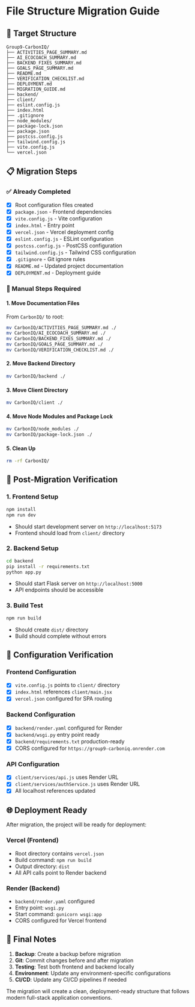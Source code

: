 # File Structure Migration Guide

## 🎯 Target Structure
```
Group9-CarbonIQ/
├── ACTIVITIES_PAGE_SUMMARY.md
├── AI_ECOCOACH_SUMMARY.md
├── BACKEND_FIXES_SUMMARY.md
├── GOALS_PAGE_SUMMARY.md
├── README.md
├── VERIFICATION_CHECKLIST.md
├── DEPLOYMENT.md
├── MIGRATION_GUIDE.md
├── backend/
├── client/
├── eslint.config.js
├── index.html
├── .gitignore
├── node_modules/
├── package-lock.json
├── package.json
├── postcss.config.js
├── tailwind.config.js
├── vite.config.js
└── vercel.json
```

## 📋 Migration Steps

### ✅ Already Completed
- [x] Root configuration files created
- [x] `package.json` - Frontend dependencies
- [x] `vite.config.js` - Vite configuration
- [x] `index.html` - Entry point
- [x] `vercel.json` - Vercel deployment config
- [x] `eslint.config.js` - ESLint configuration
- [x] `postcss.config.js` - PostCSS configuration
- [x] `tailwind.config.js` - Tailwind CSS configuration
- [x] `.gitignore` - Git ignore rules
- [x] `README.md` - Updated project documentation
- [x] `DEPLOYMENT.md` - Deployment guide

### 🔄 Manual Steps Required

#### 1. Move Documentation Files
From `CarbonIQ/` to root:
```bash
mv CarbonIQ/ACTIVITIES_PAGE_SUMMARY.md ./
mv CarbonIQ/AI_ECOCOACH_SUMMARY.md ./
mv CarbonIQ/BACKEND_FIXES_SUMMARY.md ./
mv CarbonIQ/GOALS_PAGE_SUMMARY.md ./
mv CarbonIQ/VERIFICATION_CHECKLIST.md ./
```

#### 2. Move Backend Directory
```bash
mv CarbonIQ/backend ./
```

#### 3. Move Client Directory
```bash
mv CarbonIQ/client ./
```

#### 4. Move Node Modules and Package Lock
```bash
mv CarbonIQ/node_modules ./
mv CarbonIQ/package-lock.json ./
```

#### 5. Clean Up
```bash
rm -rf CarbonIQ/
```

## 🚀 Post-Migration Verification

### 1. Frontend Setup
```bash
npm install
npm run dev
```
- Should start development server on `http://localhost:5173`
- Frontend should load from `client/` directory

### 2. Backend Setup
```bash
cd backend
pip install -r requirements.txt
python app.py
```
- Should start Flask server on `http://localhost:5000`
- API endpoints should be accessible

### 3. Build Test
```bash
npm run build
```
- Should create `dist/` directory
- Build should complete without errors

## 🔧 Configuration Verification

### Frontend Configuration
- [x] `vite.config.js` points to `client/` directory
- [x] `index.html` references `client/main.jsx`
- [x] `vercel.json` configured for SPA routing

### Backend Configuration
- [x] `backend/render.yaml` configured for Render
- [x] `backend/wsgi.py` entry point ready
- [x] `backend/requirements.txt` production-ready
- [x] CORS configured for `https://group9-carboniq.onrender.com`

### API Configuration
- [x] `client/services/api.js` uses Render URL
- [x] `client/services/authService.js` uses Render URL
- [x] All localhost references updated

## 🌐 Deployment Ready

After migration, the project will be ready for deployment:

### Vercel (Frontend)
- Root directory contains `vercel.json`
- Build command: `npm run build`
- Output directory: `dist`
- All API calls point to Render backend

### Render (Backend)
- `backend/render.yaml` configured
- Entry point: `wsgi.py`
- Start command: `gunicorn wsgi:app`
- CORS configured for Vercel frontend

## 📝 Final Notes

1. **Backup**: Create a backup before migration
2. **Git**: Commit changes before and after migration
3. **Testing**: Test both frontend and backend locally
4. **Environment**: Update any environment-specific configurations
5. **CI/CD**: Update any CI/CD pipelines if needed

The migration will create a clean, deployment-ready structure that follows modern full-stack application conventions.
